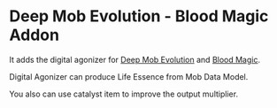 # Deep Mob Evolution - Blood Magic Addon

It adds the digital agonizer for [Deep Mob Evolution](https://www.curseforge.com/minecraft/mc-mods/dme) and [Blood Magic](https://www.curseforge.com/minecraft/mc-mods/blood-magic).

Digital Agonizer can produce Life Essence from Mob Data Model.

You also can use catalyst item to improve the output multiplier.
